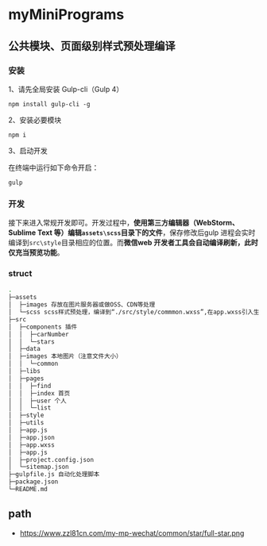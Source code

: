 # myMiniPrograms

## 公共模块、页面级别样式预处理编译
### 安装

1、请先全局安装 Gulp-cli（Gulp 4）

```
npm install gulp-cli -g
```

2、安装必要模块

```
npm i
```

3、启动开发

在终端中运行如下命令开启：

```
gulp
```

### 开发

接下来进入常规开发即可。开发过程中，**使用第三方编辑器（WebStorm、Sublime Text 等）编辑`assets\scss`目录下的文件**，保存修改后gulp 进程会实时编译到`src\style`目录相应的位置。而**微信web 开发者工具会自动编译刷新，此时仅充当预览功能**。


### struct
``` bash
.
├─assets
│  ├─images 存放在图片服务器或做OSS、CDN等处理
│  └─scss scss样式预处理，编译到“./src/style/commmon.wxss”,在app.wxss引入生效
├─src
│  ├─components 插件
│  │  ├─carNumber
│  │  └─stars
│  ├─data
│  ├─images 本地图片（注意文件大小）
│  │  └─common
│  ├─libs
│  ├─pages
│  │  ├─find
│  │  ├─index 首页
│  │  ├─user 个人
│  │  └─list
│  ├─style
│  ├─utils
│  ├─app.js
│  ├─app.json
│  ├─app.wxss
│  ├─app.js
│  ├─project.config.json
│  └─sitemap.json
├─gulpfile.js 自动化处理脚本
├─package.json
└─README.md
```

## path
* https://www.zzl81cn.com/my-mp-wechat/common/star/full-star.png